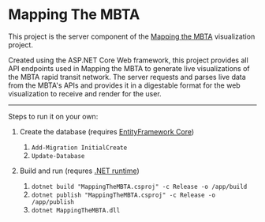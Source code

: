 # Mapping The MBTA

This project is the server component of the [Mapping the MBTA](https://github.com/Kirpal/mapping-the-mbta) visualization project.

Created using the ASP.NET Core Web framework, this project provides all API endpoints used in Mapping the MBTA to generate live visualizations of the MBTA rapid transit network. The server requests and parses live data from the MBTA's APIs and provides it in a digestable format for the web visualization to receive and render for the user.

---

Steps to run it on your own:

1. Create the database (requires [EntityFramework Core](https://github.com/dotnet/efcore))
    1. `Add-Migration InitialCreate`
    2. `Update-Database`


2. Build and run (requres [.NET runtime](https://github.com/dotnet/runtime))
    1. `dotnet build "MappingTheMBTA.csproj" -c Release -o /app/build`
    2. `dotnet publish "MappingTheMBTA.csproj" -c Release -o /app/publish`
    3. `dotnet MappingTheMBTA.dll`
